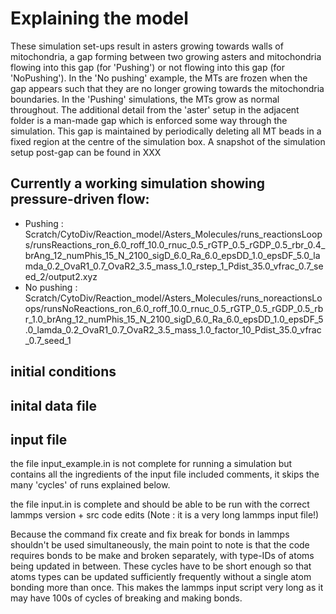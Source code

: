 # Explaining the model

These simulation set-ups result in asters growing towards walls of mitochondria, a gap forming between two growing asters and mitochondria flowing into this gap (for 'Pushing') or not flowing into this gap (for 'NoPushing'). In the 'No pushing' example, the MTs are frozen when the gap appears such that they are no longer growing towards the mitochondria boundaries. In the 'Pushing' simulations, the MTs grow as normal throughout. The additional detail from the 'aster' setup in the adjacent folder is a man-made gap which is enforced some way through the simulation. This gap is maintained by periodically deleting all MT beads in a fixed region at the centre of the simulation box. A snapshot of the simulation setup post-gap can be found in XXX

## Currently a working simulation showing pressure-driven flow:
- Pushing : Scratch/CytoDiv/Reaction_model/Asters_Molecules/runs_reactionsLoops/runsReactions_ron_6.0_roff_10.0_rnuc_0.5_rGTP_0.5_rGDP_0.5_rbr_0.4_brAng_12_numPhis_15_N_2100_sigD_6.0_Ra_6.0_epsDD_1.0_epsDF_5.0_lamda_0.2_OvaR1_0.7_OvaR2_3.5_mass_1.0_rstep_1_Pdist_35.0_vfrac_0.7_seed_2/output2.xyz
- No pushing : Scratch/CytoDiv/Reaction_model/Asters_Molecules/runs_noreactionsLoops/runsNoReactions_ron_6.0_roff_10.0_rnuc_0.5_rGTP_0.5_rGDP_0.5_rbr_1.0_brAng_12_numPhis_15_N_2100_sigD_6.0_Ra_6.0_epsDD_1.0_epsDF_5.0_lamda_0.2_OvaR1_0.7_OvaR2_3.5_mass_1.0_factor_10_Pdist_35.0_vfrac_0.7_seed_1







## initial conditions


## inital data file


## input file

the file input_example.in is not complete for running a simulation but contains all the ingredients of the input file included comments, it skips the many 'cycles' of runs explained below.

the file input.in is complete and should be able to be run with the correct lammps version + src code edits (Note : it is a very long lammps input file!)

Because the command fix create and fix break for bonds in lammps shouldn't be used simultaneously, the main point to note is that the code requires bonds to be make and broken separately, with type-IDs of atoms being updated in between. These cycles have to be short enough so that atoms types can be updated sufficiently frequently without a single atom bonding more than once. This makes the lammps input script very long as it may have 100s of cycles of breaking and making bonds. 

